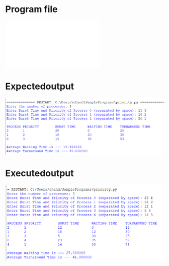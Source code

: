 # Program file
![PRIORITY](PRIORITY.py)

# Expectedoutput
![Expectedoutput(PRIORITY)](Expectedoutput(PRIORITY).png)

# Executedoutput
![Executedoutput(PRIORITY)](Executedoutput(PRIORITY).png)
